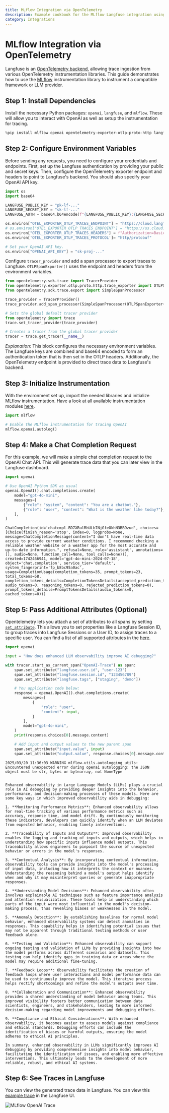 ```yaml
---
title: MLflow Integration via OpenTelemetry
description: Example cookbook for the MLflow Langfuse integration using OpenTelemetry.
category: Integrations
---
```


# MLflow Integration via OpenTelemetry

Langfuse is an [OpenTelemetry backend](https://langfuse.com/docs/opentelemetry/get-started), allowing trace ingestion from various OpenTelemetry instrumentation libraries. This guide demonstrates how to use the [MLflow](https://mlflow.org/docs/latest/tracing/integrations/) instrumentation library to instrument a compatible framework or LLM provider.

## Step 1: Install Dependencies

Install the necessary Python packages: `openai`, `langfuse`, and `mlflow`. These will allow you to interact with OpenAI as well as setup the instrumentation for tracing.


```python
%pip install mlflow openai opentelemetry-exporter-otlp-proto-http langfuse
```

## Step 2: Configure Environment Variables

Before sending any requests, you need to configure your credentials and endpoints. First, set up the Langfuse authentication by providing your public and secret keys. Then, configure the OpenTelemetry exporter endpoint and headers to point to Langfuse's backend. You should also specify your OpenAI API key.


```python
import os
import base64

LANGFUSE_PUBLIC_KEY = "pk-lf-..."
LANGFUSE_SECRET_KEY = "sk-lf-..."
LANGFUSE_AUTH = base64.b64encode(f"{LANGFUSE_PUBLIC_KEY}:{LANGFUSE_SECRET_KEY}".encode()).decode()

os.environ["OTEL_EXPORTER_OTLP_TRACES_ENDPOINT"] = "https://cloud.langfuse.com/api/public/otel/v1/traces"  # 🇪🇺 EU data region
# os.environ["OTEL_EXPORTER_OTLP_TRACES_ENDPOINT"] = "https://us.cloud.langfuse.com/api/public/otel/v1/traces"  # 🇺🇸 US data region
os.environ["OTEL_EXPORTER_OTLP_TRACES_HEADERS"] = f"Authorization=Basic {LANGFUSE_AUTH}"
os.environ['OTEL_EXPORTER_OTLP_TRACES_PROTOCOL']= "http/protobuf"

# Set your OpenAI API key.
os.environ["OPENAI_API_KEY"] = "sk-proj-..."
```

Configure `tracer_provider` and add a span processor to export traces to Langfuse. `OTLPSpanExporter()` uses the endpoint and headers from the environment variables.


```python
from opentelemetry.sdk.trace import TracerProvider
from opentelemetry.exporter.otlp.proto.http.trace_exporter import OTLPSpanExporter
from opentelemetry.sdk.trace.export import SimpleSpanProcessor

trace_provider = TracerProvider()
trace_provider.add_span_processor(SimpleSpanProcessor(OTLPSpanExporter()))

# Sets the global default tracer provider
from opentelemetry import trace
trace.set_tracer_provider(trace_provider)

# Creates a tracer from the global tracer provider
tracer = trace.get_tracer(__name__)
```

*Explanation:* This block configures the necessary environment variables. The Langfuse keys are combined and base64 encoded to form an authentication token that is then set in the OTLP headers. Additionally, the OpenTelemetry endpoint is provided to direct trace data to Langfuse's backend.

## Step 3: Initialize Instrumentation

With the environment set up, import the needed libraries and initialize MLflow instrumentation. Have a look at all available instrumentation modules [here](https://mlflow.org/docs/latest/tracing/integrations/).


```python
import mlflow

# Enable the MLflow instrumentation for tracing OpenAI
mlflow.openai.autolog()
```

## Step 4: Make a Chat Completion Request

For this example, we will make a simple chat completion request to the OpenAI Chat API. This will generate trace data that you can later view in the Langfuse dashboard.


```python
import openai

# Use OpenAI Python SDK as usual
openai.OpenAI().chat.completions.create(
    model="gpt-4o-mini",
    messages=[
        {"role": "system", "content": "You are a chatbot."},
        {"role": "user", "content": "What is the weather like today?"},
    ],
)
```




    ChatCompletion(id='chatcmpl-BD7XRulRhULb7NjGfeOkhN3BB9zud', choices=[Choice(finish_reason='stop', index=0, logprobs=None, message=ChatCompletionMessage(content="I don't have real-time data access to provide current weather conditions. I recommend checking a reliable weather website or a weather app for the most accurate and up-to-date information.", refusal=None, role='assistant', annotations=[], audio=None, function_call=None, tool_calls=None))], created=1742466941, model='gpt-4o-mini-2024-07-18', object='chat.completion', service_tier='default', system_fingerprint='fp_b8bc95a0ac', usage=CompletionUsage(completion_tokens=35, prompt_tokens=23, total_tokens=58, completion_tokens_details=CompletionTokensDetails(accepted_prediction_tokens=0, audio_tokens=0, reasoning_tokens=0, rejected_prediction_tokens=0), prompt_tokens_details=PromptTokensDetails(audio_tokens=0, cached_tokens=0)))



## Step 5: Pass Additional Attributes (Optional)

Opentelemetry lets you attach a set of attributes to all spans by setting [`set_attribute`](https://opentelemetry.io/docs/languages/python/instrumentation/#add-attributes-to-a-span). This allows you to set properties like a Langfuse Session ID, to group traces into Langfuse Sessions or a User ID, to assign traces to a specific user. You can find a list of all supported attributes in the [here](/docs/opentelemetry/get-started#property-mapping).


```python
import openai

input = "How does enhanced LLM observability improve AI debugging?"

with tracer.start_as_current_span("OpenAI-Trace") as span:
    span.set_attribute("langfuse.user.id", "user-123")
    span.set_attribute("langfuse.session.id", "123456789")
    span.set_attribute("langfuse.tags", ["staging", "demo"])

    # You application code below:
    response = openai.OpenAI().chat.completions.create(
        messages=[
            {
                "role": "user",
                "content": input,
            }
        ],
        model="gpt-4o-mini",
    )
    print(response.choices[0].message.content)

    # Add input and output values to the new parent span
    span.set_attribute("input.value", input)
    span.set_attribute("output.value", response.choices[0].message.content)
```

    2025/03/20 11:36:03 WARNING mlflow.utils.autologging_utils: Encountered unexpected error during openai autologging: the JSON object must be str, bytes or bytearray, not NoneType


    Enhanced observability in Large Language Models (LLMs) plays a crucial role in AI debugging by providing deeper insights into the behavior, performance, and decision-making processes of these models. Here are some key ways in which improved observability aids in debugging:
    
    1. **Monitoring Performance Metrics**: Enhanced observability allows for real-time tracking of various performance metrics such as accuracy, response time, and model drift. By continuously monitoring these indicators, developers can quickly identify when an LLM deviates from expected behavior, enabling timely interventions.
    
    2. **Traceability of Inputs and Outputs**: Improved observability enables the logging and tracking of inputs and outputs, which helps in understanding how specific inputs influence model outputs. This traceability allows engineers to pinpoint the source of unexpected behavior or errors in the model's responses.
    
    3. **Contextual Analysis**: By incorporating contextual information, observability tools can provide insights into the model's processing of input data, including how it interprets the context or nuances. Understanding the reasoning behind a model's output helps identify when and why it may misinterpret queries or generate inappropriate responses.
    
    4. **Understanding Model Decisions**: Enhanced observability often involves explainable AI techniques such as feature importance analysis and attention visualization. These tools help in understanding which parts of the input were most influential in the model's decision-making process, thus revealing biases or weaknesses in the model.
    
    5. **Anomaly Detection**: By establishing baselines for normal model behavior, enhanced observability systems can detect anomalies in responses. This capability helps in identifying potential issues that may not be apparent through traditional testing methods or user feedback alone.
    
    6. **Testing and Validation**: Enhanced observability can support ongoing testing and validation of LLMs by providing insights into how the model performs across different scenarios and datasets. This testing can help identify gaps in training data or areas where the model may require additional fine-tuning.
    
    7. **Feedback Loops**: Observability facilitates the creation of feedback loops where user interactions and model performance data can be used to continuously improve the model. This iterative process helps rectify shortcomings and refine the model's outputs over time.
    
    8. **Collaboration and Communication**: Enhanced observability provides a shared understanding of model behavior among teams. This improved visibility fosters better communication between data scientists, engineers, and stakeholders, leading to more informed decision-making regarding model improvements and debugging efforts.
    
    9. **Compliance and Ethical Considerations**: With enhanced observability, it becomes easier to assess models against compliance and ethical standards. Debugging efforts can include the identification of biases or harmful outputs, ensuring the model adheres to ethical AI principles.
    
    In summary, enhanced observability in LLMs significantly improves AI debugging by providing comprehensive insights into model behavior, facilitating the identification of issues, and enabling more effective interventions. This ultimately leads to the development of more reliable, robust, and ethical AI systems.


## Step 6: See Traces in Langfuse

You can view the generated trace data in Langfuse. You can view this [example trace](https://cloud.langfuse.com/project/cloramnkj0002jz088vzn1ja4/traces/6dea86b6feae03db538e248b38e124e1?timestamp=2025-03-20T10%3A35%3A41.217Z&display=details&observation=948b7a084327d5e6) in the Langfuse UI.

![MLflow OpenAI Trace](https://langfuse.com/images/cookbook/otel-integration-mlflow/mlflow-openai-trace.png)
